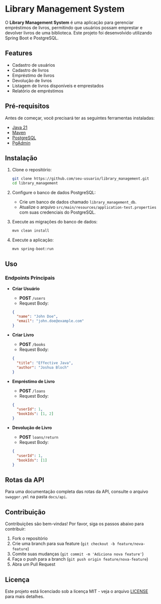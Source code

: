 # Library Management System

O **Library Management System** é uma aplicação para gerenciar empréstimos de livros, permitindo que usuários possam emprestar e devolver livros de uma biblioteca. Este projeto foi desenvolvido utilizando Spring Boot e PostgreSQL.

## Features

- Cadastro de usuários
- Cadastro de livros
- Empréstimo de livros
- Devolução de livros
- Listagem de livros disponíveis e emprestados
- Relatório de empréstimos

## Pré-requisitos

Antes de começar, você precisará ter as seguintes ferramentas instaladas:

- [Java 21](https://www.oracle.com/java/technologies/javase-jdk21-downloads.html)
- [Maven](https://maven.apache.org/install.html)
- [PostgreSQL](https://www.postgresql.org/download/)
- [PgAdmin](https://www.pgadmin.org/download/)

## Instalação

1. Clone o repositório:

    ```bash
    git clone https://github.com/seu-usuario/library_management.git
    cd library_management
    ```

2. Configure o banco de dados PostgreSQL:

    - Crie um banco de dados chamado `library_management_db`.
    - Atualize o arquivo `src/main/resources/application-test.properties` com suas credenciais do PostgreSQL.

3. Execute as migrações do banco de dados:

    ```bash
    mvn clean install
    ```

4. Execute a aplicação:

    ```bash
    mvn spring-boot:run
    ```

## Uso

### Endpoints Principais

- **Criar Usuário**
    - **POST** `/users`
    - Request Body:
    ```json
    {
      "name": "John Doe",
      "email": "john.doe@example.com"
    }
    ```

- **Criar Livro**
    - **POST** `/books`
    - Request Body:
    ```json
    {
      "title": "Effective Java",
      "author": "Joshua Bloch"
    }
    ```

- **Empréstimo de Livro**
    - **POST** `/loans`
    - Request Body:
    ```json
    {
      "userId": 1,
      "bookIds": [1, 2]
    }
    ```

- **Devolução de Livro**
    - **POST** `loans/return`
    - Request Body:
    ```json
    {
      "userId": 1,
      "bookIds": [1]
    }
    ```

## Rotas da API

Para uma documentação completa das rotas da API, consulte o arquivo `swagger.yml` na pasta `docs/api`.

## Contribuição

Contribuições são bem-vindas! Por favor, siga os passos abaixo para contribuir:

1. Fork o repositório
2. Crie uma branch para sua feature (`git checkout -b feature/nova-feature`)
3. Comite suas mudanças (`git commit -m 'Adiciona nova feature'`)
4. Faça o push para a branch (`git push origin feature/nova-feature`)
5. Abra um Pull Request

## Licença

Este projeto está licenciado sob a licença MIT - veja o arquivo [LICENSE](LICENSE) para mais detalhes.
